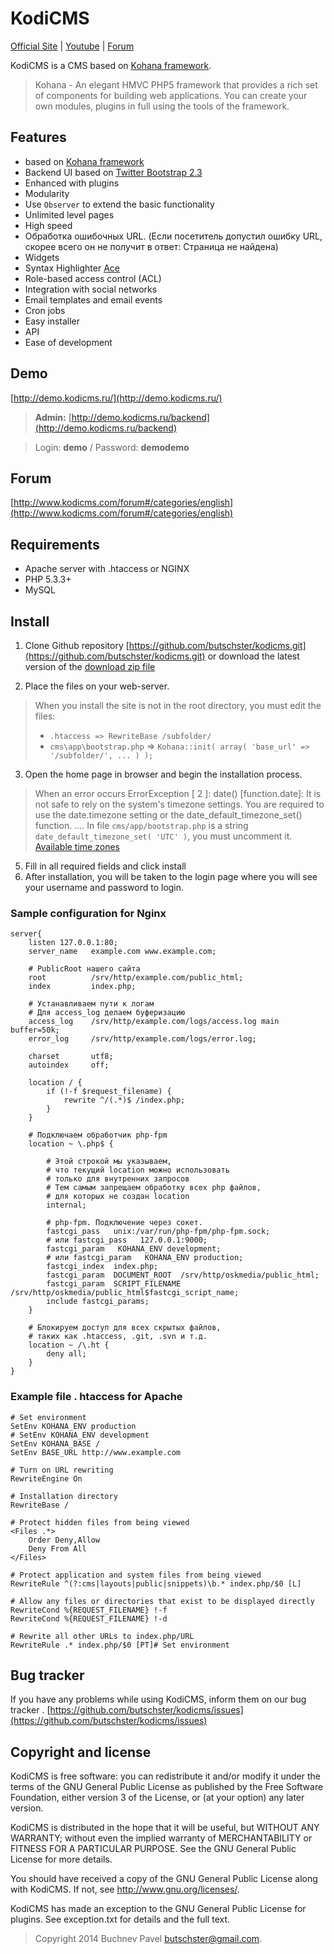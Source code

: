 # KodiCMS

[Official Site](http://www.kodicms.com/) | [Youtube](http://www.youtube.com/channel/UCgZ25N9C1F8uoTXZZK55mqQ) | [Forum](http://www.kodicms.ru/forum.html)

KodiCMS is a CMS based on [Kohana framework](http://kohanaframework.org/). 
> Kohana - An elegant HMVC PHP5 framework that provides a rich set of components for building web applications. 
> You can create your own modules, plugins in full using the tools of the framework.


## Features

* based on [Kohana framework](http://kohanaframework.org/)
* Backend UI based on [Twitter Bootstrap 2.3](http://twitter.github.com/bootstrap/)
* Enhanced with plugins
* Modularity
* Use `Observer` to extend the basic functionality
* Unlimited level pages
* High speed
* Обработка ошибочных URL. (Если посетитель допустил ошибку URL, скорее всего он не получит в ответ: Страница не найдена)
* Widgets
* Syntax Highlighter [Ace](http://ace.c9.io/)
* Role-based access control (ACL)
* Integration with social networks
* Email templates and email events
* Cron jobs
* Easy installer
* API
* Ease of development


## Demo
[http://demo.kodicms.ru/](http://demo.kodicms.ru/)

> **Admin:** [http://demo.kodicms.ru/backend](http://demo.kodicms.ru/backend)

> Login: **demo** / Password: **demodemo**


## Forum

[http://www.kodicms.com/forum#/categories/english](http://www.kodicms.com/forum#/categories/english)

## Requirements

* Apache server with .htaccess or NGINX
* PHP 5.3.3+
* MySQL

## Install

1. Clone Github repository [https://github.com/butschster/kodicms.git](https://github.com/butschster/kodicms.git) or download the latest version of the [download zip file](https://github.com/butschster/kodicms/zipball/master)

2. Place the files on your web-server.

> When you install the site is not in the root directory, you must edit the files:
> * `.htaccess => RewriteBase /subfolder/`
> * `cms\app\bootstrap.php` => `Kohana::init( array( 'base_url' => '/subfolder/', ... ) );`

3. Open the home page in browser and begin the installation process.

> When an error occurs ErrorException [ 2 ]: date() [function.date]: It is not 
> safe to rely on the system's timezone settings. You are required to use the 
> date.timezone setting or the date_default_timezone_set() function.
> ....
> In file `cms/app/bootstrap.php` is a string `date_default_timezone_set( 'UTC' )`, 
> you must uncomment it.
> [Available time zones](http://www.php.net/manual/timezones)

5. Fill in all required fields and click install
6. After installation, you will be taken to the login page where you will see your username and password to login.


### Sample configuration for Nginx

	server{
		listen 127.0.0.1:80;
		server_name   example.com www.example.com;
		
		# PublicRoot нашего сайта
		root          /srv/http/example.com/public_html;
		index         index.php;
		
		# Устанавливаем пути к логам
		# Для access_log делаем буферизацию
		access_log    /srv/http/example.com/logs/access.log main buffer=50k;
		error_log     /srv/http/example.com/logs/error.log;
		
		charset       utf8;
		autoindex     off;
	
		location / {
			if (!-f $request_filename) {
				rewrite ^/(.*)$ /index.php;
			}
		}

		# Подключаем обработчик php-fpm
		location ~ \.php$ {
		
			# Этой строкой мы указываем,
			# что текущий location можно использовать
			# только для внутренних запросов
			# Тем самым запрещаем обработку всех php файлов,
			# для которых не создан location
			internal;
			
			# php-fpm. Подключение через сокет.
			fastcgi_pass   unix:/var/run/php-fpm/php-fpm.sock;
			# или fastcgi_pass   127.0.0.1:9000;
			fastcgi_param   KOHANA_ENV development;
			# или fastcgi_param   KOHANA_ENV production;
			fastcgi_index  index.php;
			fastcgi_param  DOCUMENT_ROOT  /srv/http/oskmedia/public_html;
			fastcgi_param  SCRIPT_FILENAME  /srv/http/oskmedia/public_html$fastcgi_script_name;
			include fastcgi_params;
		}
	
		# Блокируем доступ для всех скрытых файлов,
		# таких как .htaccess, .git, .svn и т.д.
		location ~ /\.ht {
			deny all;
		}
	}


### Example file . htaccess for Apache

	# Set environment
	SetEnv KOHANA_ENV production
	# SetEnv KOHANA_ENV development
	SetEnv KOHANA_BASE /
	SetEnv BASE_URL http://www.example.com
	
	# Turn on URL rewriting
	RewriteEngine On
	
	# Installation directory
	RewriteBase /
	
	# Protect hidden files from being viewed
	<Files .*>
		Order Deny,Allow
		Deny From All
	</Files>
	
	# Protect application and system files from being viewed
	RewriteRule ^(?:cms|layouts|public|snippets)\b.* index.php/$0 [L]
	
	# Allow any files or directories that exist to be displayed directly
	RewriteCond %{REQUEST_FILENAME} !-f
	RewriteCond %{REQUEST_FILENAME} !-d
	
	# Rewrite all other URLs to index.php/URL
	RewriteRule .* index.php/$0 [PT]# Set environment


## Bug tracker

If you have any problems while using KodiCMS, inform them on our bug tracker .
[https://github.com/butschster/kodicms/issues](https://github.com/butschster/kodicms/issues)


## Copyright and license

KodiCMS is free software: you can redistribute it and/or modify
it under the terms of the GNU General Public License as published by
the Free Software Foundation, either version 3 of the License, or
(at your option) any later version.

KodiCMS is distributed in the hope that it will be useful,
but WITHOUT ANY WARRANTY; without even the implied warranty of
MERCHANTABILITY or FITNESS FOR A PARTICULAR PURPOSE.  See the
GNU General Public License for more details.

You should have received a copy of the GNU General Public License
along with KodiCMS.  If not, see <http://www.gnu.org/licenses/>.

KodiCMS has made an exception to the GNU General Public License for plugins.
See exception.txt for details and the full text.


> Copyright 2014 Buchnev Pavel <butschster@gmail.com>.